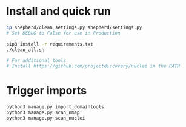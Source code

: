 # Install and quick run

```bash
cp shepherd/clean_settings.py shepherd/settings.py
# Set DEBUG to False for use in Production

pip3 install -r requirements.txt
./clean_all.sh

# For additional tools
# Install https://github.com/projectdiscovery/nuclei in the PATH
```

# Trigger imports

```bash
python3 manage.py import_domaintools
python3 manage.py scan_nmap
python3 manage.py scan_nuclei
```
